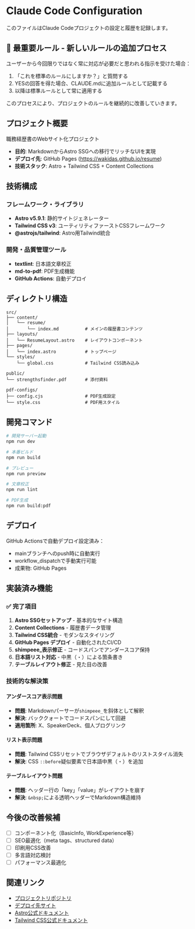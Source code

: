 # Claude Code Configuration

このファイルはClaude Codeプロジェクトの設定と履歴を記録します。

## 🔨 最重要ルール - 新しいルールの追加プロセス

ユーザーから今回限りではなく常に対応が必要だと思われる指示を受けた場合：

1. 「これを標準のルールにしますか？」と質問する
2. YESの回答を得た場合、CLAUDE.mdに追加ルールとして記載する
3. 以降は標準ルールとして常に適用する

このプロセスにより、プロジェクトのルールを継続的に改善していきます。

## プロジェクト概要

職務経歴書のWebサイト化プロジェクト
- **目的**: MarkdownからAstro SSGへの移行でリッチなUIを実現
- **デプロイ先**: GitHub Pages (https://wakidas.github.io/resume)
- **技術スタック**: Astro + Tailwind CSS + Content Collections

## 技術構成

### フレームワーク・ライブラリ
- **Astro v5.9.1**: 静的サイトジェネレーター
- **Tailwind CSS v3**: ユーティリティファーストCSSフレームワーク  
- **@astrojs/tailwind**: Astro用Tailwind統合

### 開発・品質管理ツール
- **textlint**: 日本語文章校正
- **md-to-pdf**: PDF生成機能
- **GitHub Actions**: 自動デプロイ

## ディレクトリ構造

```
src/
├── content/
│   └── resume/
│       └── index.md          # メインの履歴書コンテンツ
├── layouts/
│   └── ResumeLayout.astro    # レイアウトコンポーネント
├── pages/
│   └── index.astro           # トップページ
└── styles/
    └── global.css            # Tailwind CSS読み込み

public/
└── strengthsfinder.pdf       # 添付資料

pdf-configs/
├── config.cjs                # PDF生成設定
└── style.css                 # PDF用スタイル
```

## 開発コマンド

```bash
# 開発サーバー起動
npm run dev

# 本番ビルド
npm run build

# プレビュー
npm run preview

# 文章校正
npm run lint

# PDF生成
npm run build:pdf
```

## デプロイ

GitHub Actionsで自動デプロイ設定済み：
- mainブランチへのpush時に自動実行
- workflow_dispatchで手動実行可能
- 成果物: GitHub Pages

## 実装済み機能

### ✅ 完了項目
1. **Astro SSGセットアップ** - 基本的なサイト構造
2. **Content Collections** - 履歴書データ管理
3. **Tailwind CSS統合** - モダンなスタイリング
4. **GitHub Pages デプロイ** - 自動化されたCI/CD
5. **shimpeee_表示修正** - コードスパンでアンダースコア保持
6. **日本語リスト対応** - 中黒（・）による箇条書き
7. **テーブルレイアウト修正** - 見た目の改善

### 技術的な解決策

#### アンダースコア表示問題
- **問題**: Markdownパーサーが`shimpeee_`を斜体として解釈
- **解決**: バッククォートでコードスパンにして回避
- **適用箇所**: X、SpeakerDeck、個人ブログリンク

#### リスト表示問題  
- **問題**: Tailwind CSSリセットでブラウザデフォルトのリストスタイル消失
- **解決**: CSS `::before`疑似要素で日本語中黒（・）を追加

#### テーブルレイアウト問題
- **問題**: ヘッダー行の「key」「value」がレイアウトを崩す
- **解決**: `&nbsp;`による透明ヘッダーでMarkdown構造維持

## 今後の改善候補

- [ ] コンポーネント化（BasicInfo, WorkExperience等）
- [ ] SEO最適化（meta tags、structured data）
- [ ] 印刷用CSS改善
- [ ] 多言語対応検討
- [ ] パフォーマンス最適化

## 関連リンク

- [プロジェクトリポジトリ](https://github.com/wakidas/resume)
- [デプロイ先サイト](https://wakidas.github.io/resume)
- [Astro公式ドキュメント](https://docs.astro.build)
- [Tailwind CSS公式ドキュメント](https://tailwindcss.com)
